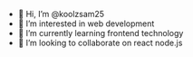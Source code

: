 - 👋 Hi, I’m @koolzsam25
- 👀 I’m interested in web development
- 🌱 I’m currently learning frontend technology
- 💞️ I’m looking to collaborate on react node.js

<!---
koolzsam25/koolzsam25 is a ✨ special ✨ repository because its `README.md` (this file) appears on your GitHub profile.
You can click the Preview link to take a look at your changes.
--->
